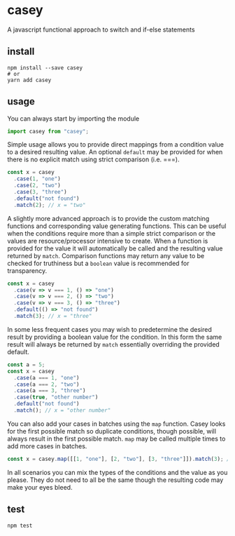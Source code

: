 # casey

A javascript functional approach to switch and if-else statements

## install

```
npm install --save casey
# or
yarn add casey
```

## usage

You can always start by importing the module

```js
import casey from "casey";
```

Simple usage allows you to provide direct mappings from a condition value to a desired resulting value. An optional `default` may be provided for when there is no explicit match using strict comparison (i.e. ===).

```js
const x = casey
  .case(1, "one")
  .case(2, "two")
  .case(3, "three")
  .default("not found")
  .match(2); // x = "two"
```

A slightly more advanced approach is to provide the custom matching functions and corresponding value generating functions. This can be useful when the conditions require more than a simple strict comparison or the values are resource/processor intensive to create. When a function is provided for the value it will automatically be called and the resulting value returned by `match`. Comparison functions may return any value to be checked for truthiness but a `boolean` value is recommended for transparency.

```js
const x = casey
  .case(v => v === 1, () => "one")
  .case(v => v === 2, () => "two")
  .case(v => v === 3, () => "three")
  .default(() => "not found")
  .match(3); // x = "three"
```

In some less frequent cases you may wish to predetermine the desired result by providing a boolean value for the condition. In this form the same result will always be returned by `match` essentially overriding the provided default.

```js
const a = 5;
const x = casey
  .case(a === 1, "one")
  .case(a === 2, "two")
  .case(a === 3, "three")
  .case(true, "other number")
  .default("not found")
  .match(); // x = "other number"
```

You can also add your cases in batches using the `map` function. Casey looks for the first possible match so duplicate conditions, though possible, will always result in the first possible match. `map` may be called multiple times to add more cases in batches.

```js
const x = casey.map([[1, "one"], [2, "two"], [3, "three"]]).match(3); // x = "three"
```

In all scenarios you can mix the types of the conditions and the value as you please. They do not need to all be the same though the resulting code may make your eyes bleed.

## test

```
npm test
```
